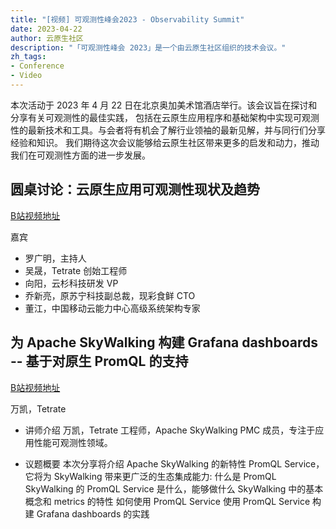 ```yaml
---
title: "[视频] 可观测性峰会2023 - Observability Summit"
date: 2023-04-22
author: 云原生社区
description: "「可观测性峰会 2023」是一个由云原生社区组织的技术会议。"
zh_tags:
- Conference
- Video
---
```


本次活动于 2023 年 4 月 22 日在北京奥加美术馆酒店举行。该会议旨在探讨和分享有关可观测性的最佳实践，
包括在云原生应用程序和基础架构中实现可观测性的最新技术和工具。与会者将有机会了解行业领袖的最新见解，并与同行们分享经验和知识。
我们期待这次会议能够给云原生社区带来更多的启发和动力，推动我们在可观测性方面的进一步发展。

## 圆桌讨论：云原生应用可观测性现状及趋势

[B站视频地址](https://www.bilibili.com/video/BV1is4y1d7gd)

嘉宾
- 罗广明，主持人
- 吴晟，Tetrate 创始工程师
- 向阳，云杉科技研发 VP
- 乔新亮，原苏宁科技副总裁，现彩食鲜 CTO
- 董江，中国移动云能力中心高级系统架构专家

## 为 Apache SkyWalking 构建 Grafana dashboards -- 基于对原生 PromQL 的支持

[B站视频地址](https://www.bilibili.com/video/BV1ms4y1d7NF)

万凯，Tetrate

- 讲师介绍
万凯，Tetrate 工程师，Apache SkyWalking PMC 成员，专注于应用性能可观测性领域。

- 议题概要
本次分享将介绍 Apache SkyWalking 的新特性 PromQL Service，它将为 SkyWalking 带来更广泛的生态集成能力:
什么是 PromQL
SkyWalking 的 PromQL Service 是什么，能够做什么
SkyWalking 中的基本概念和 metrics 的特性
如何使用 PromQL Service
使用 PromQL Service 构建 Grafana dashboards 的实践